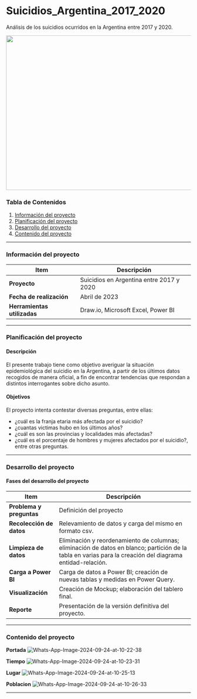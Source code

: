 # Suicidios_Argentina_2017_2020
Análisis de los suicidios ocurridos en la Argentina entre 2017 y 2020.

<p align="center">
  <img width="770" height="420" src="https://media.istockphoto.com/id/583795284/es/foto/argentina-clavada-en-el-mapa-con-bandera.jpg?s=612x612&w=0&k=20&c=yePKV1Jz8AW6kWSeCQafXnUw7qH4cgV71gvUDpP1kMQ=">
</p>

### Tabla de Contenidos
1. [Información del proyecto](#informacion-del-proyecto)
2. [Planificación del proyecto](#planificacion-del-proyecto)
3. [Desarrollo del proyecto](#desarrollo-del-proyecto)
4. [Contenido del proyecto](#contenido-del-proyecto)

---
### Información del proyecto

| Item                  | Descripción                                |
|-----------------------|--------------------------------------------|
| **Proyecto**          | Suicidios en Argentina entre 2017 y 2020                                                                |
| **Fecha de realización**   |    Abril de 2023                                                      |
| **Herramientas utilizadas** | Draw.io, Microsoft Excel, Power BI                                       |

---

### Planificación del proyecto

#### Descripción

El presente trabajo tiene como objetivo averiguar la situación epidemiológica del suicidio en la Argentina, a partir de los últimos datos recogidos de manera oficial, a fin 
de encontrar tendencias que respondan a distintos interrogantes sobre dicho asunto.

#### Objetivos

El proyecto intenta contestar diversas preguntas, entre ellas:
- ¿cuál es la franja etaria más afectada por el suicidio?
- ¿cuantas victimas hubo en los últimos años?
- ¿cuál es son las provincias y localidades más afectadas?
- ¿cuál es el porcentaje de hombres y mujeres afectados por el suicidio?, entre otras preguntas.

---

### Desarrollo del proyecto

#### Fases del desarrollo del proyecto

| **Item**              | **Descripción**                           |
|--------------------------|-------------------------------------------|
| **Problema y preguntas**              | Definición del proyecto |
| **Recolección de datos** | Relevamiento de datos y carga del mismo en formato csv. |
| **Limpieza de datos** | Eliminación y reordenamiento de columnas; eliminación de datos en blanco; partición de la tabla en varias para la creación del diagrama entidad-relación.|
| **Carga a Power BI**      | Carga de datos a Power BI; creación de nuevas tablas y medidas en Power Query. |
| **Visualización** | Creación de Mockup; elaboración del tablero final. |
| **Reporte** | Presentación de la versión definitiva del proyecto. |

---

### Contenido del proyecto

**Portada** ![Whats-App-Image-2024-09-24-at-10-22-38](https://github.com/user-attachments/assets/2ad7dc50-b4b0-42d8-a0f2-5a5b3a93e9ab)

**Tiempo** ![Whats-App-Image-2024-09-24-at-10-23-31](https://github.com/user-attachments/assets/304152e6-34c1-45a1-87ad-e30da7a7a8bd)

**Lugar** ![Whats-App-Image-2024-09-24-at-10-25-13](https://github.com/user-attachments/assets/7b012886-400e-4e95-9d3d-0dbe8a392c79)

**Poblacion** ![Whats-App-Image-2024-09-24-at-10-26-33](https://github.com/user-attachments/assets/5a4bcff5-9458-4f64-aab1-92025a011795)

---
